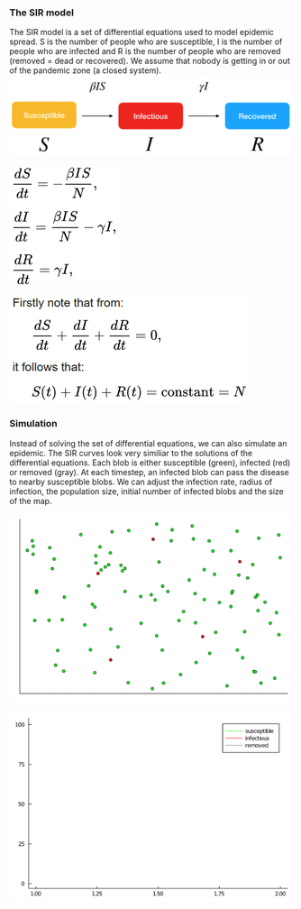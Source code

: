 ### The SIR model
The SIR model is a set of differential equations used to model epidemic spread. S is the number of people who are susceptible, I is the number of people who are infected and R is the number of people who are removed (removed = dead or recovered). We assume that nobody is getting in or out of the pandemic zone (a closed system).
![](SIR.png)

![](diffeq1.png)

![](diffeq2.png)

### Simulation 
Instead of solving the set of differential equations, we can also simulate an epidemic. The SIR curves look very similiar to the solutions of the differential equations. Each blob is either susceptible (green), infected (red) or removed (gray). At each timestep, an infected blob can pass the disease to nearby susceptible blobs. We can adjust the infection rate, radius of infection, the population size, initial number of infected blobs and the size of the map. 

![](randomwalk.gif)

![](plot.gif)

